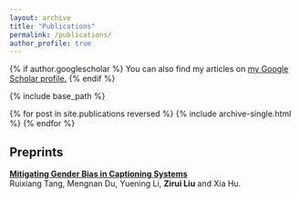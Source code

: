 ```yaml
---
layout: archive
title: "Publications"
permalink: /publications/
author_profile: true
---
```


{% if author.googlescholar %}
  You can also find my articles on <u><a href="{{author.googlescholar}}">my Google Scholar profile</a>.</u>
{% endif %}

{% include base_path %}

{% for post in site.publications reversed %}
  {% include archive-single.html %}
{% endfor %}

## Preprints


<b>[Mitigating Gender Bias in Captioning Systems](https://arxiv.org/abs/2006.08315)</b><br>Ruixiang Tang, Mengnan Du, Yuening Li, <b>Zirui Liu</b> and Xia Hu.
